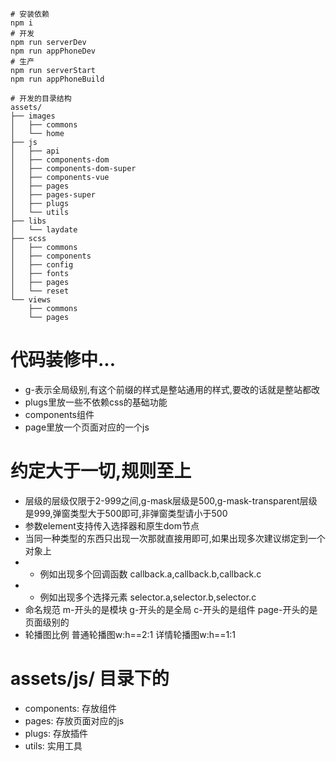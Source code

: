 ```
# 安装依赖
npm i
# 开发
npm run serverDev
npm run appPhoneDev
# 生产
npm run serverStart
npm run appPhoneBuild
```

```
# 开发的目录结构
assets/
├── images
│   ├── commons
│   └── home
├── js
│   ├── api
│   ├── components-dom
│   ├── components-dom-super
│   ├── components-vue
│   ├── pages
│   ├── pages-super
│   ├── plugs
│   └── utils
├── libs
│   └── laydate
├── scss
│   ├── commons
│   ├── components
│   ├── config
│   ├── fonts
│   ├── pages
│   └── reset
└── views
    ├── commons
    └── pages
```

# 代码装修中...
* g-表示全局级别,有这个前缀的样式是整站通用的样式,要改的话就是整站都改
* plugs里放一些不依赖css的基础功能
* components组件
* page里放一个页面对应的一个js

# 约定大于一切,规则至上
* 层级的层级仅限于2-999之间,g-mask层级是500,g-mask-transparent层级是999,弹窗类型大于500即可,非弹窗类型请小于500
* 参数element支持传入选择器和原生dom节点
* 当同一种类型的东西只出现一次那就直接用即可,如果出现多次建议绑定到一个对象上
* * 例如出现多个回调函数 callback.a,callback.b,callback.c
* * 例如出现多个选择元素 selector.a,selector.b,selector.c
* 命名规范  m-开头的是模块 g-开头的是全局 c-开头的是组件  page-开头的是页面级别的
* 轮播图比例  普通轮播图w:h==2:1  详情轮播图w:h==1:1

# assets/js/ 目录下的
* components: 存放组件
* pages: 存放页面对应的js
* plugs: 存放插件
* utils: 实用工具
